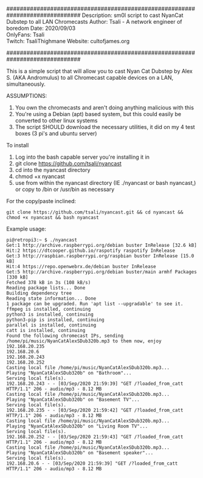 ##############################################################################
 Description: sm0l script to cast NyanCat Dubstep to all LAN Chromecasts
 Author: Tsali - A network engineer of boredom
 Date: 2020/09/03                              
 OnlyFans: Tsali                               
 Twitch: TsaliThighmane
 Website: cultofjames.org                      

##############################################################################

This is a simple script that will allow you to cast Nyan Cat Dubstep by Alex S. (AKA Andromulus) to all Chromecast capable devices on a LAN, simultaneously.

ASSUMPTIONS:
1. You own the chromecasts and aren't doing anything malicious with this
2. You're using a Debian (apt) based system, but this could easily be converted to other linux systems
3. The script SHOULD download the necessary utilities, it did on my 4 test boxes (3 pi's and ubuntu server)

To install
1. Log into the bash capable server you're installing it in
2. git clone https://github.com/tsali/nyancast
3. cd into the nyancast directory
4. chmod +x nyancast
5. use from within the nyancast directory (IE ./nyancast or bash nyancast,) or copy to /bin or /usr/bin as necessary

For the copy/paste inclined:                                                                                      

```
git clone https://github.com/tsali/nyancast.git && cd nyancast && chmod +x nyancast && bash nyancast
```

Example usage:

```
pi@retropi3:~ $ ./nyancast
Get:1 http://archive.raspberrypi.org/debian buster InRelease [32.6 kB]
Hit:2 https://dtcooper.github.io/raspotify raspotify InRelease
Get:3 http://raspbian.raspberrypi.org/raspbian buster InRelease [15.0 kB]
Hit:4 https://repo.openwebrx.de/debian buster InRelease
Get:5 http://archive.raspberrypi.org/debian buster/main armhf Packages [330 kB]
Fetched 378 kB in 3s (108 kB/s)
Reading package lists... Done
Building dependency tree
Reading state information... Done
1 package can be upgraded. Run 'apt list --upgradable' to see it.
ffmpeg is installed, continuing
python3 is installed, continuing
python3-pip is installed, continuing
parallel is installed, continuing
catt is installed, continuing
Found the following chromecast IPs, sending /home/pi/music/NyanCatAlexSDub320b.mp3 to them now, enjoy
192.168.20.235
192.168.20.6
192.168.20.243
192.168.20.252
Casting local file /home/pi/music/NyanCatAlexSDub320b.mp3...
Playing "NyanCatAlexSDub320b" on "Bathroom"...
Serving local file(s).
192.168.20.243 - - [03/Sep/2020 21:59:39] "GET /?loaded_from_catt HTTP/1.1" 206 - audio/mp3 - 8.12 MB
Casting local file /home/pi/music/NyanCatAlexSDub320b.mp3...
Playing "NyanCatAlexSDub320b" on "Basement TV"...
Serving local file(s).
192.168.20.235 - - [03/Sep/2020 21:59:42] "GET /?loaded_from_catt HTTP/1.1" 206 - audio/mp3 - 8.12 MB
Casting local file /home/pi/music/NyanCatAlexSDub320b.mp3...
Playing "NyanCatAlexSDub320b" on "Living Room TV"...
Serving local file(s).
192.168.20.252 - - [03/Sep/2020 21:59:43] "GET /?loaded_from_catt HTTP/1.1" 206 - audio/mp3 - 8.12 MB
Casting local file /home/pi/music/NyanCatAlexSDub320b.mp3...
Playing "NyanCatAlexSDub320b" on "Basement speaker"...
Serving local file(s).
192.168.20.6 - - [03/Sep/2020 21:59:39] "GET /?loaded_from_catt HTTP/1.1" 206 - audio/mp3 - 8.12 MB
```

